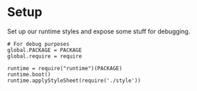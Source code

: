 Setup
=====

Set up our runtime styles and expose some stuff for debugging.

    # For debug purposes
    global.PACKAGE = PACKAGE
    global.require = require

    runtime = require("runtime")(PACKAGE)
    runtime.boot()
    runtime.applyStyleSheet(require('./style'))
